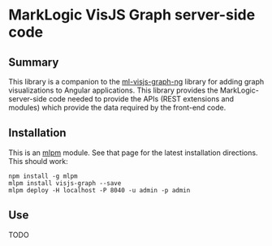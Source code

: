 # MarkLogic VisJS Graph server-side code

## Summary

This library is a companion to the
[ml-visjs-graph-ng](https://github.com/patrickmcelwee/ml-visjs-graph-ng)
library for adding graph visualizations to Angular applications. This library
provides the MarkLogic-server-side code needed to provide the APIs (REST
extensions and modules) which provide the data required by the front-end code.

## Installation

This is an [mlpm](http://registry.demo.marklogic.com/docs#install-mlpm) module. See that page for the latest installation directions. This should work:

    npm install -g mlpm
    mlpm install visjs-graph --save
    mlpm deploy -H localhost -P 8040 -u admin -p admin

## Use

TODO
